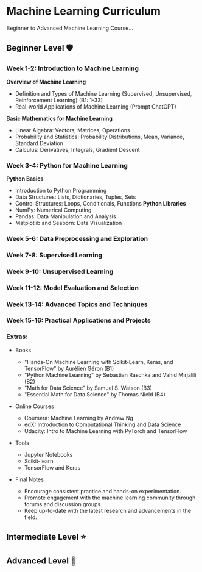 
# Machine Learning Curriculum

Beginner to Advanced Machine Learning Course...


## Beginner Level 🛡️

### Week 1-2: Introduction to Machine Learning

**Overview of Machine Learning**
- Definition and Types of Machine Learning (Supervised, Unsupervised, Reinforcement Learning) (B1: 1-33)
- Real-world Applications of Machine Learning (Prompt ChatGPT)

**Basic Mathematics for Machine Learning**
- Linear Algebra: Vectors, Matrices, Operations
- Probability and Statistics: Probability Distributions, Mean, Variance, Standard Deviation
- Calculus: Derivatives, Integrals, Gradient Descent

### Week 3-4: Python for Machine Learning

**Python Basics**
- Introduction to Python Programming
- Data Structures: Lists, Dictionaries, Tuples, Sets
- Control Structures: Loops, Conditionals, Functions
**Python Libraries**
- NumPy: Numerical Computing
- Pandas: Data Manipulation and Analysis
- Matplotlib and Seaborn: Data Visualization

### Week 5-6: Data Preprocessing and Exploration

### Week 7-8: Supervised Learning

### Week 9-10: Unsupervised Learning

### Week 11-12: Model Evaluation and Selection

### Week 13-14: Advanced Topics and Techniques

### Week 15-16: Practical Applications and Projects


### Extras:

* Books
    - "Hands-On Machine Learning with Scikit-Learn, Keras, and TensorFlow" by Aurélien Géron (B1)
    - "Python Machine Learning" by Sebastian Raschka and Vahid Mirjalili (B2)
    - "Math for Data Science" by Samuel S. Watson (B3)
    - "Essential Math for Data Science" by Thomas Nield (B4)
      
* Online Courses
    - Coursera: Machine Learning by Andrew Ng
    - edX: Introduction to Computational Thinking and Data Science
    - Udacity: Intro to Machine Learning with PyTorch and TensorFlow

* Tools
    - Jupyter Notebooks
    - Scikit-learn
    - TensorFlow and Keras
      
* Final Notes
    - Encourage consistent practice and hands-on experimentation.
    - Promote engagement with the machine learning community through forums and discussion groups.
    - Keep up-to-date with the latest research and advancements in the field.

## Intermediate Level ⭐

## Advanced Level 🏅

